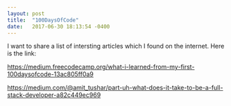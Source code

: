 ```yaml
---
layout: post
title:  "100DaysOfCode"
date:   2017-06-30 18:13:54 -0400
---
```



I want to share a list of intersting articles which I found on the internet. Here is the link:

https://medium.freecodecamp.org/what-i-learned-from-my-first-100daysofcode-13ac805ff0a9

https://medium.com/@amit_tushar/part-uh-what-does-it-take-to-be-a-full-stack-developer-a82c449ec969


